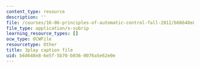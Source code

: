 ```yaml
---
content_type: resource
description: ''
file: /courses/16-06-principles-of-automatic-control-fall-2012/b68648e86e5f5b70b0360076a5e62e0e_sldnB9DVjUk.vtt
file_type: application/x-subrip
learning_resource_types: []
ocw_type: OCWFile
resourcetype: Other
title: 3play caption file
uid: b68648e8-6e5f-5b70-b036-0076a5e62e0e
---
```

